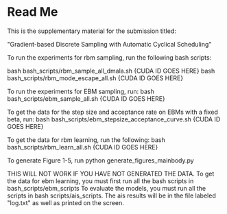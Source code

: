 # Read Me 

This is the supplementary material for the submission titled: 

"Gradient-based Discrete Sampling with Automatic Cyclical Scheduling"

To run the experiments for rbm sampling, run the following bash scripts: 

bash bash_scripts/rbm_sample_all_dmala.sh {CUDA ID GOES HERE}
bash bash_scripts/rbm_mode_escape_all.sh {CUDA ID GOES HERE}

To run the experiments for EBM sampling, run:
bash bash_scripts/ebm_sample_all.sh {CUDA ID GOES HERE}

To get the data for the step size and acceptance rate on EBMs with a fixed beta, run: 
bash bash_scripts/ebm_stepsize_acceptance_curve.sh {CUDA ID GOES HERE}

To get the data for rbm learning, run the following: 
bash bash_scripts/rbm_learn_all.sh {CUDA ID GOES HERE}

To generate Figure 1-5, run 
python generate_figures_mainbody.py 

THIS WILL NOT WORK IF YOU HAVE NOT GENERATED THE DATA. 
To get the data for ebm learning, you must first run all the bash scripts in bash_scripts/ebm_scripts 
To evaluate the models, you must run all the scripts in bash scripts/ais_scripts. 
The ais results will be in the file labeled "log.txt" as well as printed on the screen.